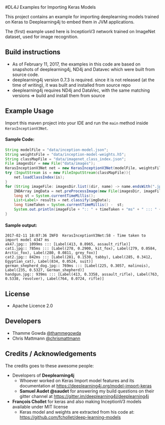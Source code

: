 #DL4J Examples for Importing Keras Models

This project contains an example for importing deeplearning models trained on Keras to Deeplearning4j to embed them in JVM applications.

The (first) example used here is InceptionV3 network trained on ImageNet dataset, used for image recognition.
 
 
## Build instructions
+ As of February 11, 2017, the examples in this code are based on snapshots of deeplearning4j, ND4j and Datavec which 
  were built from source code.
+ deeplearning4j version  0.7.3 is required. since it is not released (at the time of writing), it was built and installed from source repo
+ deeplearning4j requires ND4j and DataVec, with the same matching versions => build and install them from source


## Example Usage
Import this maven project into your IDE and run the `main` method inside `KerasInceptionV3Net`.
 
#### Sample Code:
```java
String modelFile = "data/inception-model.json";
String weightsFile = "data/inception-model-weights.h5";
String classMapFile = "data/imagenet_class_index.json";
File imagesDir = new File("data/images");
KerasInceptionV3Net net = new KerasInceptionV3Net(modelFile, weightsFile);
try (InputStream is = new FileInputStream(classMapFile)){
    net.loadClassIndex(is);
}
for (String imageFile: imagesDir.list((dir, name) -> name.endsWith(".jpg"))) {
    INDArray imgData = net.preProcessImage(new File(imagesDir, imageFile).getPath());
    long st = System.currentTimeMillis();
    List<Label> results = net.classify(imgData);
    long timeTaken = System.currentTimeMillis() -  st;
    System.out.println(imageFile + ":: " + timeTaken + "ms" + " ::: " + results);
}
```

#### Sample output:
```
2017-02-11 18:07:36 INFO  KerasInceptionV3Net:58 - Time taken to import model 4347 ms
ak47.jpg:: 1099ms ::: [Label(413, 0.8965, assault_rifle)]
cat1.jpg:: 785ms ::: [Label(278, 0.2900, kit_fox), Label(279, 0.0584, Arctic_fox), Label(280, 0.0811, grey_fox)]
cat2.jpg:: 842ms ::: [Label(281, 0.1530, tabby), Label(285, 0.3412, Egyptian_cat), Label(834, 0.0524, suit)]
german_shepherd_dog.jpg:: 769ms ::: [Label(225, 0.3057, malinois), Label(235, 0.5327, German_shepherd)]
handgun.jpg:: 939ms ::: [Label(413, 0.3358, assault_rifle), Label(763, 0.5338, revolver), Label(764, 0.0724, rifle)]
```



## License
   + Apache Licence 2.0

## Developers
+ Thamme Gowda [@thammegowda](http://twitter.com/thammegowda)
+ Chris Mattmann [@chrismattmann](http://twitter.com/chrismattmann)


## Credits / Acknowledgements

The credits goes to these awesome people:

+ Developers of **Deeplearning4j**
  + Whoever worked on Keras Import model features and its documentation at https://deeplearning4j.org/model-import-keras 
  + **Samuel Audet @saudet** for answering my build questions on their gitter channel at https://gitter.im/deeplearning4j/deeplearning4j
+ **François Chollet** for keras and also making InceptionV3 models available under MIT license
   + Keras model and weights are extracted from his code at: https://github.com/fchollet/deep-learning-models
 